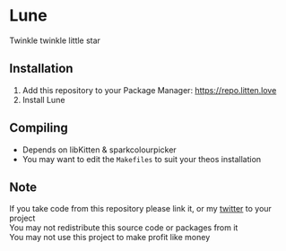 # Lune
Twinkle twinkle little star

## Installation
1. Add this repository to your Package Manager: https://repo.litten.love
2. Install Lune

## Compiling
  - Depends on libKitten & sparkcolourpicker
  - You may want to edit the `Makefiles` to suit your theos installation

## Note
If you take code from this repository please link it, or my [twitter](https://twitter.com/Litteeen) to your project  
You may not redistribute this source code or packages from it  
You may not use this project to make profit like money
